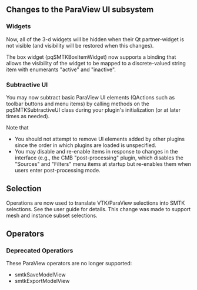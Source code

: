 ## Changes to the ParaView UI subsystem

### Widgets

Now, all of the 3-d widgets will be hidden when their Qt partner-widget
is not visible (and visibility will be restored when this changes).

The box widget (pqSMTKBoxItemWidget) now supports a binding that allows
the visibility of the widget to be mapped to a discrete-valued string
item with enumerants "active" and "inactive".

### Subtractive UI

You may now subtract basic ParaView UI elements (QActions
such as toolbar buttons and menu items) by calling methods
on the pqSMTKSubtractiveUI class during your plugin's
initialization (or at later times as needed).

Note that

+ You should not attempt to remove UI elements added by
  other plugins since the order in which plugins are
  loaded is unspecified.
+ You may disable and re-enable items in response to
  changes in the interface (e.g., the CMB "post-processing"
  plugin, which disables the "Sources" and "Filters" menu
  items at startup but re-enables them when users enter
  post-processing mode.

## Selection

Operations are now used to translate VTK/ParaView selections
into SMTK selections. See the user guide for details.
This change was made to support mesh and instance subset selections.

## Operators
### Deprecated Operatiors
These ParaView operators are no longer supported:

* smtkSaveModelView
* smtkExportModelView
